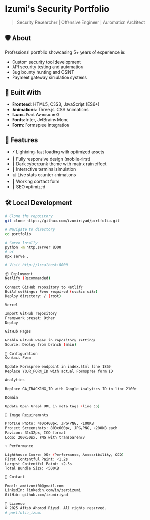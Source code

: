 # Izumi's Security Portfolio

> Security Researcher | Offensive Engineer | Automation Architect

## 🛡️ About

Professional portfolio showcasing 5+ years of experience in:
- Custom security tool development
- API security testing and automation
- Bug bounty hunting and OSINT
- Payment gateway simulation systems

## 🔧 Built With

- **Frontend**: HTML5, CSS3, JavaScript (ES6+)
- **Animations**: Three.js, CSS Animations
- **Icons**: Font Awesome 6
- **Fonts**: Inter, JetBrains Mono
- **Form**: Formspree integration

## 🚀 Features

- ⚡ Lightning-fast loading with optimized assets
- 📱 Fully responsive design (mobile-first)
- 🎨 Dark cyberpunk theme with matrix rain effect
- 🔄 Interactive terminal simulation
- 📊 Live stats counter animations
- 📧 Working contact form
- 🎯 SEO optimized

## 🛠️ Local Development

```bash
# Clone the repository
git clone https://github.com/izumiriyad/portfolio.git

# Navigate to directory
cd portfolio

# Serve locally
python -m http.server 8000
# or
npx serve .

# Visit http://localhost:8000

📦 Deployment
Netlify (Recommended)

Connect GitHub repository to Netlify
Build settings: None required (static site)
Deploy directory: / (root)

Vercel

Import GitHub repository
Framework preset: Other
Deploy

GitHub Pages

Enable GitHub Pages in repository settings
Source: Deploy from branch (main)

🔧 Configuration
Contact Form

Update Formspree endpoint in index.html line 1850
Replace YOUR_FORM_ID with actual Formspree form ID

Analytics

Replace GA_TRACKING_ID with Google Analytics ID in line 2100+

Domain

Update Open Graph URL in meta tags (line 15)

📸 Image Requirements

Profile Photo: 400x400px, JPG/PNG, <100KB
Project Screenshots: 800x600px, JPG/PNG, <200KB each
Favicon: 32x32px, ICO format
Logo: 200x50px, PNG with transparency

⚡ Performance

Lighthouse Score: 95+ (Performance, Accessibility, SEO)
First Contentful Paint: <1.2s
Largest Contentful Paint: <2.5s
Total Bundle Size: <500KB

🤝 Contact

Email: amiizumi00@gmail.com
LinkedIn: linkedin.com/in/zeroizumi
GitHub: github.com/izumiriyad

📄 License
© 2025 Aftab Ahomod Riyad. All rights reserved.
# portfolio_izumi
